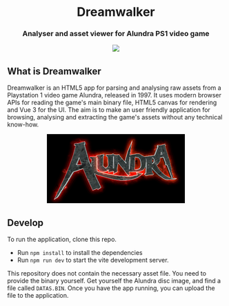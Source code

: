<h1 align="center">Dreamwalker</h1>
<h3 align="center">Analyser and asset viewer for Alundra PS1 video game</h3>

<p align="center">
  <img src="./github/assets/screenshot.png">
</p>

## What is Dreamwalker

Dreamwalker is an HTML5 app for parsing and analysing raw assets from a Playstation 1 video game Alundra, released in 1997. It uses modern browser APIs for reading the game's main binary file, HTML5 canvas for rendering and Vue 3 for the UI. The aim is to make an user friendly application for browsing, analysing and extracting the game's assets without any technical know-how.

<p align="center">
  <img src="./github/assets/alundra-logo.bmp">
</p>

## Develop

To run the application, clone this repo.

- Run `npm install` to install the dependencies
- Run `npm run dev` to start the vite development server.

This repository does not contain the necessary asset file. You need to provide the binary yourself. Get yourself the Alundra disc image, and find a file called `DATAS.BIN`. Once you have the app running, you can upload the file to the application.
